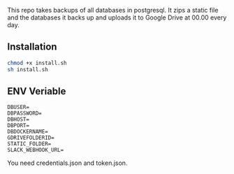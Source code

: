 This repo takes backups of all databases in postgresql. It zips a static file and the databases it backs up and uploads it to Google Drive at 00.00 every day.

## Installation

```bash
chmod +x install.sh
sh install.sh
```

## ENV Veriable

```ENV
DBUSER=
DBPASSWORD=
DBHOST=
DBPORT=
DBDOCKERNAME=
GDRIVEFOLDERID=
STATIC_FOLDER=
SLACK_WEBHOOK_URL=
```


You need credentials.json and token.json. 